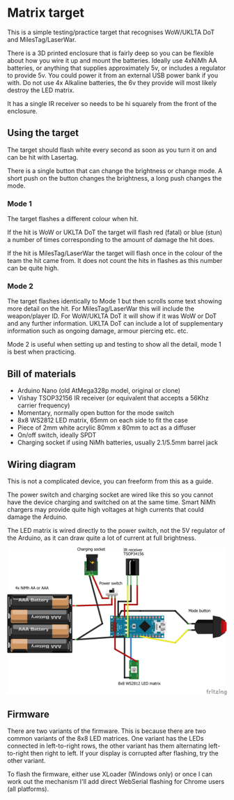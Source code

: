 # Matrix target

This is a simple testing/practice target that recognises WoW/UKLTA DoT and MilesTag/LaserWar.

There is a 3D printed enclosure that is fairly deep so you can be flexible about how you wire it up and mount the batteries. Ideally use 4xNiMh AA batteries, or anything that supplies approximately 5v, or includes a regulator to provide 5v. You could power it from an external USB power bank if you with. Do not use 4x Alkaline batteries, the 6v they provide will most likely destroy the LED matrix.

It has a single IR receiver so needs to be hi squarely from the front of the enclosure.

## Using the target

The target should flash white every second as soon as you turn it on and can be hit with Lasertag.

There is a single button that can change the brightness or change mode. A short push on the button changes the brightness, a long push changes the mode.

### Mode 1

The target flashes a different colour when hit.

If the hit is WoW or UKLTA DoT the target will flash red (fatal) or blue (stun) a number of times corresponding to the amount of damage the hit does.

If the hit is MilesTag/LaserWar the target will flash once in the colour of the team the hit came from. It does not count the hits in flashes as this number can be quite high.

### Mode 2

The target flashes identically to Mode 1 but then scrolls some text showing more detail on the hit. For MilesTag/LaserWar this will include the weapon/player ID. For WoW/UKLTA DoT it will show if it was WoW or DoT and any further information.  UKLTA DoT can include a lot of supplementary information such as ongoing damage, armour piercing etc. etc.

Mode 2 is useful when setting up and testing to show all the detail, mode 1 is best when practicing.

## Bill of materials

- Arduino Nano (old AtMega328p model, original or clone)
- Vishay TSOP32156 IR receiver (or equivalent that accepts a 56Khz carrier frequency)
- Momentary, normally open button for the mode switch
- 8x8 WS2812 LED matrix, 65mm on each side to fit the case
- Piece of 2mm white acrylic 80mm x 80mm to act as a diffuser
- On/off switch, ideally SPDT
- Charging socket if using NiMh batteries, usually 2.1/5.5mm barrel jack

## Wiring diagram

This is not a complicated device, you can freeform from this as a guide.

The power switch and charging socket are wired like this so you cannot have the device charging and switched on at the same time. Smart NiMh chargers may provide quite high voltages at high currents that could damage the Arduino.

The LED matrix is wired directly to the power switch, not the 5V regulator of the Arduino, as it can draw quite a lot of current at full brightness.



![](matrix-target_bb.png)

## Firmware

There are two variants of the firmware. This is because there are two common variants of the 8x8 LED matrices. One variant has the LEDs connected in left-to-right rows, the other variant has them alternating left-to-right then right to left. If your display is corrupted after flashing, try the other variant.

To flash the firmware, either use XLoader (Windows only) or once I can work out the mechanism I'll add direct WebSerial flashing for Chrome users (all platforms).

